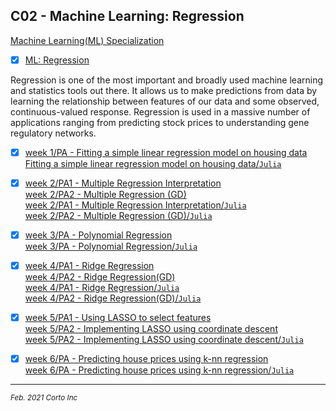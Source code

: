 ## C02 - Machine Learning: Regression

 [Machine Learning(ML) Specialization](https://www.coursera.org/specializations/machine-learning)

 - [x] [ML: Regression](https://www.coursera.org/learn/ml-regression)

Regression is one of the most important and broadly used machine learning and statistics tools out there. It allows us to make predictions from data by learning the relationship between features of our data and some observed, continuous-valued response. Regression is used in a massive number of applications ranging from predicting stock prices to understanding gene regulatory networks.

 - [x] [week 1/PA - Fitting a simple linear regression model on housing data](https://github.com/pascal-p/ML_UW_Spec/blob/main/C02/w01/C02w01_nb_pa.ipynb)<br />
       [Fitting a simple linear regression model on housing data/`Julia`](https://github.com/pascal-p/ML_UW_Spec/blob/main/C02/w01/C02w01_nb_pa.jl)
 - [x] [week 2/PA1 - Multiple Regression Interpretation](https://github.com/pascal-p/ML_UW_Spec/blob/main/C02/w02/C02w02_nb_pa1.ipynb)<br />
       [week 2/PA2 - Multiple Regression (GD)](https://github.com/pascal-p/ML_UW_Spec/blob/main/C02/w02/C02w02_nb_pa2.ipynb)<br />
       [week 2/PA1 - Multiple Regression Interpretation/`Julia`](https://github.com/pascal-p/ML_UW_Spec/blob/main/C02/w02/C02w02_nb_pa1.jl)<br />
       [week 2/PA2 - Multiple Regression (GD)/`Julia`](https://github.com/pascal-p/ML_UW_Spec/blob/main/C02/w02/C02w02_nb_pa2.jl)

 - [x] [week 3/PA - Polynomial Regression](https://github.com/pascal-p/ML_UW_Spec/blob/main/C02/w03/C02w03_nb_pa.ipynb)<br />
       [week 3/PA - Polynomial Regression/`Julia`](https://github.com/pascal-p/ML_UW_Spec/blob/main/C02/w03/C02w03_nb_pa.jl)<br />

 - [x] [week 4/PA1 - Ridge Regression](https://github.com/pascal-p/ML_UW_Spec/blob/main/C02/w04%20-%20Ridge%20Regression/C02w04_nb_pa1.ipynb)<br />
       [week 4/PA2 - Ridge Regression(GD)](https://github.com/pascal-p/ML_UW_Spec/blob/main/C02/w04%20-%20Ridge%20Regression/C02w04_nb_pa2.ipynb)<br />
       [week 4/PA1 - Ridge Regression/`Julia`](https://github.com/pascal-p/ML_UW_Spec/blob/main/C02/w04%20-%20Ridge%20Regression/C02w04_nb_pa1.jl)<br />
       [week 4/PA2 - Ridge Regression(GD)/`Julia`](https://github.com/pascal-p/ML_UW_Spec/blob/main/C02/w04%20-%20Ridge%20Regression/C02w04_nb_pa2.jl)

 - [x] [week 5/PA1 - Using LASSO to select features](https://github.com/pascal-p/ML_UW_Spec/blob/main/C02/w05%20-%20Feature%20Selection%20%26%20Lasso/C02w05_nb_pa1.ipynb)<br />
       [week 5/PA2 - Implementing LASSO using coordinate descent](https://github.com/pascal-p/ML_UW_Spec/blob/main/C02/w05%20-%20Feature%20Selection%20%26%20Lasso/C02w05_nb_pa2.ipynb)<br />
       [week 5/PA2 - Implementing LASSO using coordinate descent/`Julia`](https://github.com/pascal-p/ML_UW_Spec/blob/main/C02/w05%20-%20Feature%20Selection%20%26%20Lasso/C02w05_nb_pa2.jl)
 - [x] [week 6/PA - Predicting house prices using k-nn regression](https://github.com/pascal-p/ML_UW_Spec/blob/main/C02/w06%20-%20Nearest%20neighbor%20%26%20Kernel%20Regression/C02w06_nb_pa.ipynb)<br />
       [week 6/PA - Predicting house prices using k-nn regression/`Julia`](https://github.com/pascal-p/ML_UW_Spec/blob/main/C02/w06%20-%20Nearest%20neighbor%20%26%20Kernel%20Regression/C02w06_nb_pa.jl)<br />

<hr />
<p><sub><em>Feb. 2021 Corto Inc</sub></em></p>
